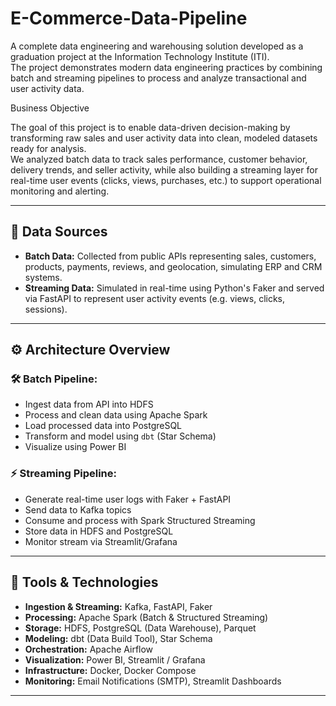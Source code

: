 # E-Commerce-Data-Pipeline
A complete data engineering and warehousing solution developed as a graduation project at the Information Technology Institute (ITI).  
The project demonstrates modern data engineering practices by combining batch and streaming pipelines to process and analyze transactional and user activity data.

Business Objective

The goal of this project is to enable data-driven decision-making by transforming raw sales and user activity data into clean, modeled datasets ready for analysis.  
We analyzed batch data to track sales performance, customer behavior, delivery trends, and seller activity, while also building a streaming layer for real-time user events (clicks, views, purchases, etc.) to support operational monitoring and alerting.

---

## 📁 Data Sources

- **Batch Data:** Collected from public APIs representing sales, customers, products, payments, reviews, and geolocation, simulating ERP and CRM systems.
- **Streaming Data:** Simulated in real-time using Python's Faker and served via FastAPI to represent user activity events (e.g. views, clicks, sessions).

---

## ⚙️ Architecture Overview

### 🛠 Batch Pipeline:
- Ingest data from API into HDFS  
- Process and clean data using Apache Spark  
- Load processed data into PostgreSQL  
- Transform and model using `dbt` (Star Schema)  
- Visualize using Power BI

### ⚡ Streaming Pipeline:
- Generate real-time user logs with Faker + FastAPI  
- Send data to Kafka topics  
- Consume and process with Spark Structured Streaming  
- Store data in HDFS and PostgreSQL  
- Monitor stream via Streamlit/Grafana

---

## 🧰 Tools & Technologies

- **Ingestion & Streaming:** Kafka, FastAPI, Faker  
- **Processing:** Apache Spark (Batch & Structured Streaming)  
- **Storage:** HDFS, PostgreSQL (Data Warehouse), Parquet  
- **Modeling:** dbt (Data Build Tool), Star Schema  
- **Orchestration:** Apache Airflow  
- **Visualization:** Power BI, Streamlit / Grafana  
- **Infrastructure:** Docker, Docker Compose  
- **Monitoring:** Email Notifications (SMTP), Streamlit Dashboards  

---

